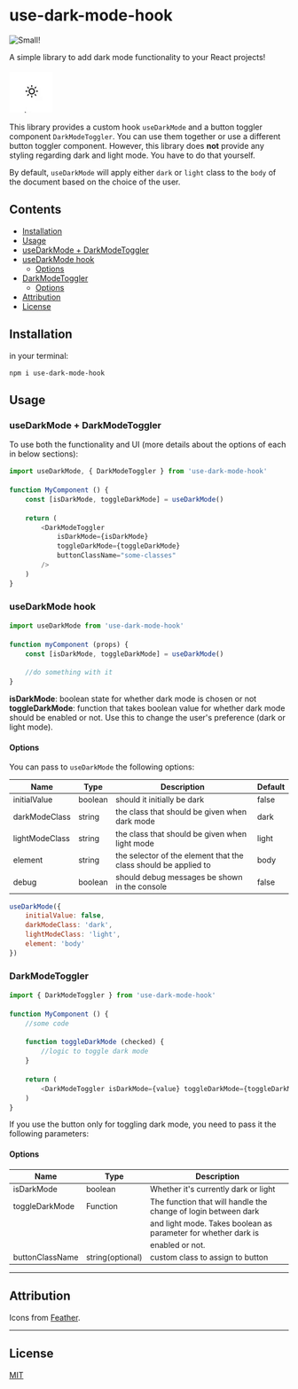 # use-dark-mode-hook

![Small!](https://img.shields.io/bundlephobia/min/use-dark-mode-hook)

A simple library to add dark mode functionality to your React projects!

![Demo](./demo.gif)

This library provides a custom hook `useDarkMode` and a button toggler component `DarkModeToggler`. You can use them together or use a different button toggler component. However, this library does **not** provide any styling regarding dark and light mode. You have to do that yourself.

By default, `useDarkMode` will apply either `dark` or `light` class to the `body` of the document based on the choice of the user.

## Contents

- [Installation](#installation)
- [Usage](#usage)
- [useDarkMode + DarkModeToggler](#usedarkmode--darkmodetoggler)
- [useDarkMode hook](#usedarkmode-hook)
    - [Options](#options)
- [DarkModeToggler](#darkmodetoggler)
    - [Options](#options-1)
- [Attribution](#attribution)
- [License](#license)

## Installation

in your terminal:

```
npm i use-dark-mode-hook
```

## Usage

### useDarkMode + DarkModeToggler

To use both the functionality and UI (more details about the options of each in below sections):

```js
import useDarkMode, { DarkModeToggler } from 'use-dark-mode-hook'

function MyComponent () {
    const [isDarkMode, toggleDarkMode] = useDarkMode()

    return (
        <DarkModeToggler 
            isDarkMode={isDarkMode} 
            toggleDarkMode={toggleDarkMode}
            buttonClassName="some-classes"
        />
    )
}
```

### useDarkMode hook

```js
import useDarkMode from 'use-dark-mode-hook'

function myComponent (props) {
    const [isDarkMode, toggleDarkMode] = useDarkMode()

    //do something with it
}
```

**isDarkMode**: boolean state for whether dark mode is chosen or not
**toggleDarkMode**: function that takes boolean value for whether dark mode should be enabled or not. Use this to change the user's preference (dark or light mode).

#### Options

You can pass to `useDarkMode` the following options:

| Name           | Type    | Description                                                     | Default |
| -------------- | ------- | --------------------------------------------------------------- | ------- |
| initialValue   | boolean | should it initially be dark                                     | false   |
| darkModeClass  | string  | the class that should be given when dark mode                   | dark    |
| lightModeClass | string  | the class that should be given when light mode                  | light   |
| element        | string  | the selector of the element that the class should be applied to | body    |
| debug          | boolean | should debug messages be shown in the console                   | false   |

```js
useDarkMode({
    initialValue: false,
    darkModeClass: 'dark',
    lightModeClass: 'light',
    element: 'body'
})
```


### DarkModeToggler

```js
import { DarkModeToggler } from 'use-dark-mode-hook'

function MyComponent () {
    //some code

    function toggleDarkMode (checked) {
        //logic to toggle dark mode
    }

    return (
        <DarkModeToggler isDarkMode={value} toggleDarkMode={toggleDarkMode} />
    )
}
```

If you use the button only for toggling dark mode, you need to pass it the following parameters:

#### Options

| Name            | Type             | Description                                                    |
| --------------- | ---------------- | -------------------------------------------------------------- |
| isDarkMode      | boolean          | Whether it's currently dark or light                           |
| toggleDarkMode  | Function         | The function that will handle the change of login between dark |
|                 |                  | and light mode. Takes boolean as parameter for whether dark is |
|                 |                  | enabled or not.                                                |
| buttonClassName | string(optional) | custom class to assign to button                               |


---

## Attribution

Icons from [Feather](https://feathericons.com/).

---

## License

[MIT](./LICENSE)
